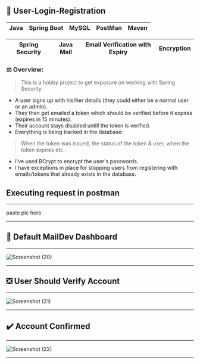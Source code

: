 ## 🚥 User-Login-Registration

|Java|Spring Boot|MySQL|PostMan|Maven|
|---|---|---|---|---|

|Spring Security|Java Mail|Email Verification with Expiry|Encryption|
|---|---|---|---|

### ⚖️ Overview:

> This is a hobby project to get exposure on working with Spring Security.
- A user signs up with his/her details (they could either be a normal user or an admin).
- They then get emailed a token which should be verified before it expires (expires in 15 minutes).
- Their account stays disabled untill the token is verified.
- Everything is being tracked in the database:
> When the token was issued, the status of the token & user, when the token expires etc.

- I've used BCrypt to encrypt the user's passwords.
- I have exceptions in place for stopping users from registering with emails/tokens that already exists in the database.

## Executing request in postman

---

paste pic here

---

## 📧 Default MailDev Dashboard

---

![Screenshot (20)](https://user-images.githubusercontent.com/81378094/137305372-2abf8355-2df2-449c-8d79-a8a3167ed642.png)

---

## ❎ User Should Verify Account

---

![Screenshot (21)](https://user-images.githubusercontent.com/81378094/137305997-717f60ea-7aa1-4b1e-a055-d0ff2a3a4dd7.png)

---

## ✔️ Account Confirmed

---

![Screenshot (22)](https://user-images.githubusercontent.com/81378094/137306421-f3d0f6b7-7595-4344-a4c3-bf1302da41a0.png)

---

